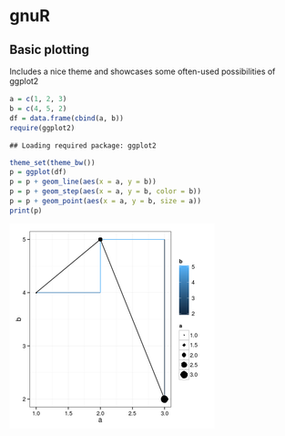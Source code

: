gnuR
====

Basic plotting
--------------
Includes a nice theme and showcases some often-used possibilities of ggplot2 


```r
a = c(1, 2, 3)
b = c(4, 5, 2)
df = data.frame(cbind(a, b))
require(ggplot2)
```

```
## Loading required package: ggplot2
```

```r
theme_set(theme_bw())
p = ggplot(df)
p = p + geom_line(aes(x = a, y = b))
p = p + geom_step(aes(x = a, y = b, color = b))
p = p + geom_point(aes(x = a, y = b, size = a))
print(p)
```

![plot of chunk test](figure/test.png) 





